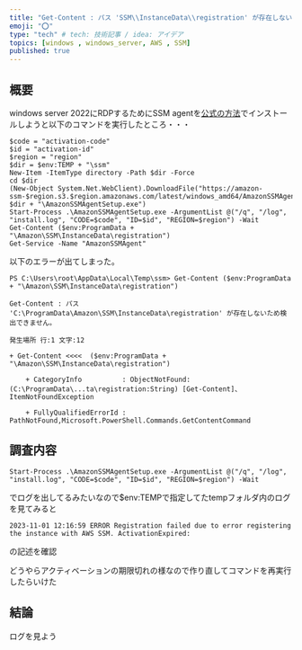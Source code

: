 ```yaml
---
title: "Get-Content : パス 'SSM\\InstanceData\\registration' が存在しないため検出できません。"
emoji: "⭕"
type: "tech" # tech: 技術記事 / idea: アイデア
topics: [windows , windows_server, AWS , SSM]
published: true
---
```


## 概要
windows server 2022にRDPするためにSSM agentを[公式の方法](https://docs.aws.amazon.com/ja_jp/systems-manager/latest/userguide/sysman-install-managed-win.html)でインストールしようと以下のコマンドを実行したところ・・・

```
$code = "activation-code"
$id = "activation-id"
$region = "region"
$dir = $env:TEMP + "\ssm"
New-Item -ItemType directory -Path $dir -Force
cd $dir
(New-Object System.Net.WebClient).DownloadFile("https://amazon-ssm-$region.s3.$region.amazonaws.com/latest/windows_amd64/AmazonSSMAgentSetup.exe", $dir + "\AmazonSSMAgentSetup.exe")
Start-Process .\AmazonSSMAgentSetup.exe -ArgumentList @("/q", "/log", "install.log", "CODE=$code", "ID=$id", "REGION=$region") -Wait
Get-Content ($env:ProgramData + "\Amazon\SSM\InstanceData\registration")
Get-Service -Name "AmazonSSMAgent"
```

以下のエラーが出てしまった。
```
PS C:\Users\root\AppData\Local\Temp\ssm> Get-Content ($env:ProgramData + "\Amazon\SSM\InstanceData\registration")

Get-Content : パス 'C:\ProgramData\Amazon\SSM\InstanceData\registration' が存在しないため検出できません。

発生場所 行:1 文字:12

+ Get-Content <<<<  ($env:ProgramData + "\Amazon\SSM\InstanceData\registration")

    + CategoryInfo          : ObjectNotFound: (C:\ProgramData\...ta\registration:String) [Get-Content]、ItemNotFoundException

    + FullyQualifiedErrorId : PathNotFound,Microsoft.PowerShell.Commands.GetContentCommand
```

## 調査内容
`Start-Process .\AmazonSSMAgentSetup.exe -ArgumentList @("/q", "/log", "install.log", "CODE=$code", "ID=$id", "REGION=$region") -Wait`

でログを出してるみたいなので$env:TEMPで指定してたtempフォルダ内のログを見てみると

`2023-11-01 12:16:59 ERROR Registration failed due to error registering the instance with AWS SSM. ActivationExpired:`

の記述を確認

どうやらアクティベーションの期限切れの様なので作り直してコマンドを再実行したらいけた

## 結論
ログを見よう